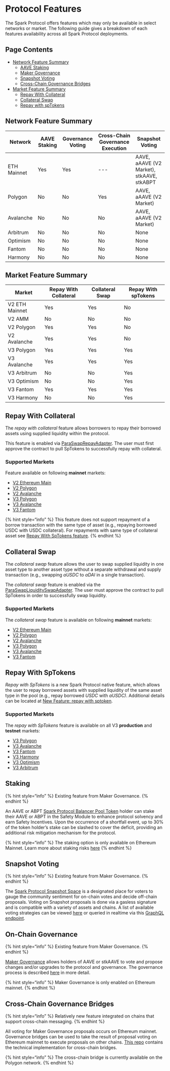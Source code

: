 # Protocol Features

The Spark Protocol offers features which may only be available in select networks or market. The following guide gives a breakdown of each features availability across all Spark Protocol deployments.

## Page Contents

- [Network Feature Summary](#network-feature-summary)
    - [AAVE Staking](#staking)
    - [Maker Governance](#on-chain-governance)
    - [Snapshot Voting](#snapshot-voting)
    - [Cross-Chain Governance Bridges](#cross-chain-governance-bridges)
- [Market Feature Summary](#market-feature-summary)
    - [Repay With Collateral](#repay-with-collateral)
    - [Collateral Swap](#collateral-swap)
    - [Repay with spTokens](#repay-with-sptokens)


## Network Feature Summary

| Network     | AAVE Staking | Governance Voting | Cross-Chain Governance Execution | Snapshot Voting                            |
|-------------|--------------|-------------------|----------------------------------|--------------------------------------------|
| ETH Mainnet | Yes          | Yes               | ---                              | AAVE, aAAVE (V2 Market), stkAAVE, stkABPT  |
| Polygon     | No           | No                | Yes                              | AAVE, aAAVE (V2 Market)                    |
| Avalanche   | No           | No                | No                               | AAVE, aAAVE (V2 Market)                    |
| Arbitrum    | No           | No                | No                               | None                                       |
| Optimism    | No           | No                | No                               | None                                       |
| Fantom      | No           | No                | No                               | None                                       |
| Harmony     | No           | No                | No                               | None                                       |

## Market Feature Summary

| Market         | Repay With Collateral | Collateral Swap | Repay With spTokens |
|----------------|-----------------------|-----------------|--------------------|
| V2 ETH Mainnet | Yes                   | Yes             | No                 |
| V2 AMM         | No                    | No              | No                 |
| V2 Polygon     | Yes                   | Yes             | No                 |
| V2 Avalanche   | Yes                   | Yes             | No                 |
| V3 Polygon     | Yes                   | Yes             | Yes                |
| V3 Avalanche   | Yes                   | Yes             | Yes                |
| V3 Arbitrum    | No                    | No              | Yes                |
| V3 Optimism    | No                    | No              | Yes                |
| V3 Fantom      | Yes                   | Yes             | Yes                |
| V3 Harmony     | No                    | No              | Yes                |

## Repay With Collateral
The *repay with collateral* feature allows borrowers to repay their borrowed assets using supplied liquidity within the protocol.

This feature is enabled via [ParaSwapRepayAdapter](https://github.com/spark-protocol/spark-protocol-periphery/blob/master/contracts/adapters/paraswap/ParaSwapRepayAdapter.sol). The user must first approve the contract to pull SpTokens to successfully repay with collateral.

### Supported Markets
Feature available on following **mainnet** markets:
- [V2 Ethereum Main](https://docs.sparkprotocol.io/developers/v/2.0/deployed-contracts/deployed-contracts)
- [V2 Polygon](https://docs.sparkprotocol.io/developers/v/2.0/deployed-contracts/matic-polygon-market)
- [V2 Avalanche](https://docs.sparkprotocol.io/developers/v/2.0/deployed-contracts/avalanche-market)
- [V3 Polygon](./deployed-contracts/v3-mainnet/polygon.md)
- [V3 Avalanche](./deployed-contracts/v3-mainnet/avalanche.md)
- [V3 Fantom](./deployed-contracts/v3-mainnet/fantom.md)

{% hint style=“info” %} This feature does not support repayment of a borrow transaction with the same type of asset (e.g., repaying borrowed USDC with USDC collateral). For repayments with same type of collateral asset see [Repay With SpTokens feature](about:blank#repay-with-sptokens). {% endhint %}

## Collateral Swap
The *collateral swap* feature allows the user to swap supplied liquidity in one asset type to another asset type without a separate withdrawal and supply transaction (e.g., swapping *aUSDC* to *aDAI* in a single transaction).

The *collateral swap* feature is enabled via the [ParaSwapLiquiditySwapAdapter](https://github.com/spark-protocol/spark-protocol-periphery/blob/master/contracts/adapters/paraswap/ParaSwapLiquiditySwapAdapter.sol). The user must approve the contract to pull SpTokens in order to successfully swap liquidity.

### Supported Markets

The *collateral swap* feature is available on following **mainnet** markets:

- [V2 Ethereum Main](https://docs.sparkprotocol.io/developers/v/2.0/deployed-contracts/deployed-contracts)
- [V2 Polygon](https://docs.sparkprotocol.io/developers/v/2.0/deployed-contracts/matic-polygon-market)
- [V2 Avalanche](https://docs.sparkprotocol.io/developers/v/2.0/deployed-contracts/avalanche-market)
- [V3 Polygon](./deployed-contracts/v3-mainnet/polygon.md)
- [V3 Avalanche](./deployed-contracts/v3-mainnet/avalanche.md)
- [V3 Fantom](./deployed-contracts/v3-mainnet/fantom.md)

## Repay With SpTokens
*Repay with SpTokens* is a new Spark Protocol native feature, which allows the user to repay borrowed assets with supplied liquidity of the same asset type in the pool (e.g., repay borrowed *USDC* with *aUSDC)*. Additional details can be located at [New Feature: repay with sptoken](./whats-new/repay-with-sptokens.md).

### Supported Markets

The *repay with SpTokens* feature is available on all V3 **production** and **testnet** markets:

- [V3 Polygon](./deployed-contracts/v3-mainnet/polygon.md)
- [V3 Avalanche](./deployed-contracts/v3-mainnet/avalanche.md)
- [V3 Fantom](./deployed-contracts/v3-mainnet/fantom.md)
- [V3 Harmony](./deployed-contracts/v3-mainnet/harmony.md)
- [V3 Optimism](./deployed-contracts/v3-mainnet/optimism.md)
- [V3 Arbitrum](./deployed-contracts/v3-mainnet/arbitrum.md)

## Staking
{% hint style=“info” %} Existing feature from Maker Governance.  {% endhint %}

An AAVE or ABPT [Spark Protocol Balancer Pool Token](https://pools.balancer.exchange/#/pool/0xc697051d1c6296c24ae3bcef39aca743861d9a81/about) holder can stake their AAVE or ABPT in the Safety Module to enhance protocol solvency and earn Safety Incentives. Upon the occurrence of a shortfall event, up to 30% of the token holder’s stake can be slashed to cover the deficit, providing an additional risk mitigation mechanism for the protocol.

{% hint style=“info” %} The staking option is only available on Ethereum Mainnet. Learn more about staking risks [here](https://docs.sparkprotocol.io/faq/migration-and-staking) {% endhint %}

## Snapshot Voting
{% hint style=“info” %} Existing feature from Maker Governance.  {% endhint %}

The [Spark Protocol Snapshot Space](https://snapshot.org/#//spark-protocol.eth) is a designated place for voters to gauge the community sentiment for on-chain votes and decide off-chain proposals. Voting on Snapshot proposals is done via a gasless signature and is compatible with a variety of assets and chains. A list of available voting strategies can be viewed [here](#network-feature-summary) or queried in realtime via this [GraphQL endpoint](https://hub.snapshot.org/graphql?query=%0Aquery%20Spaces%20%7B%0A%20%20spaces(%0A%20%20%20%20first%3A%2020%2C%0A%20%20%20%20skip%3A%200%2C%0A%20%20%20%20orderBy%3A%20%22created%22%2C%0A%20%20%20%20orderDirection%3A%20desc%2C%0A%20%20%20%20where%3A%20%7Bid%3A%20%22/spark-protocol.eth%22%7D%0A%20%20)%20%7B%0A%20%20%20%20id%0A%20%20%20%20name%0A%20%20%20%20about%0A%20%20%20%20network%0A%20%20%20%20symbol%0A%20%20%20%20strategies%20%7B%0A%20%20%20%20%20%20name%0A%20%20%20%20%20%20network%0A%20%20%20%20%20%20params%0A%20%20%20%20%7D%0A%20%20%20%20admins%0A%20%20%20%20members%0A%20%20%20%20filters%20%7B%0A%20%20%20%20%20%20minScore%0A%20%20%20%20%20%20onlyMembers%0A%20%20%20%20%7D%0A%20%20%20%20plugins%0A%20%20%7D%0A%7D).


## On-Chain Governance

{% hint style=“info” %} Existing feature from Maker Governance.  {% endhint %}

[Maker Governance](https://docs.sparkprotocol.io/developers/v/2.0/protocol-governance/governance) allows holders of AAVE or stkAAVE to vote and propose changes and/or upgrades to the protocol and governance. The governance process is described [here](https://docs.sparkprotocol.io/governance/) in more detail.

{% hint style=“info” %} Maker Governance is only enabled on Ethereum mainnet. {% endhint %}

## Cross-Chain Governance Bridges

{% hint style=“info” %} Relatively new feature integrated on chains that support cross-chain messaging.  {% endhint %}

All voting for Maker Governance proposals occurs on Ethereum mainnet. Governance bridges can be used to take the result of proposal voting on Ethereum mainnet to execute proposals on other chains. [This repo](https://github.com/spark-protocol/governance-crosschain-bridges) contains the technical implementation for cross-chain bridges.

{% hint style=“info” %} The cross-chain bridge is currently available on the Polygon network. {% endhint %}
